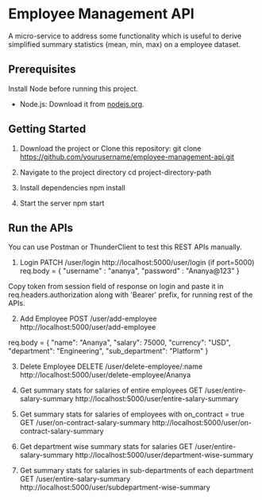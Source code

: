 # Employee Management API

A micro-service to address some functionality which is useful to
derive simplified summary statistics (mean, min, max) on a employee dataset.

## Prerequisites

Install Node before running this project.
- Node.js: Download it from [nodejs.org](https://nodejs.org/).

## Getting Started

1. Download the project or Clone this repository:
   git clone https://github.com/yourusername/employee-management-api.git

2. Navigate to the project directory
   cd project-directory-path

3. Install dependencies
   npm install

4. Start the server
   npm start

## Run the APIs
 
You can use Postman or ThunderClient to test this REST APIs manually.

1. Login 
   PATCH /user/login
   http://localhost:5000/user/login (if port=5000)
   req.body = {
    "username" : "ananya",
    "password" : "Ananya@123"
   }

Copy token from session field of response on login and paste it in req.headers.authorization along with 'Bearer' prefix, for running rest of the APIs.

2. Add Employee
POST /user/add-employee
http://localhost:5000/user/add-employee

req.body = {
   "name": "Ananya",
  "salary": 75000,
  "currency": "USD",
  "department": "Engineering",
  "sub_department": "Platform"
}
 
3. Delete Employee 
DELETE /user/delete-employee/:name
http://localhost:5000/user/delete-employee/Ananya

4. Get summary stats for salaries of entire employees
GET /user/entire-salary-summary
http://localhost:5000/user/entire-salary-summary

5. Get summary stats for salaries of employees with on_contract = true
GET /user/on-contract-salary-summary
http://localhost:5000/user/on-contract-salary-summary

6. Get department wise summary stats for salaries
GET /user/entire-salary-summary
http://localhost:5000/user/department-wise-summary

7. Get summary stats for salaries in sub-departments of each department
GET /user/entire-salary-summary
http://localhost:5000/user/subdepartment-wise-summary
